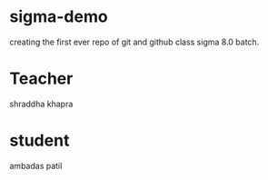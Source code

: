 # sigma-demo
creating the first ever repo of git and github class sigma 8.0 batch.

# Teacher
shraddha khapra

# student
ambadas patil

